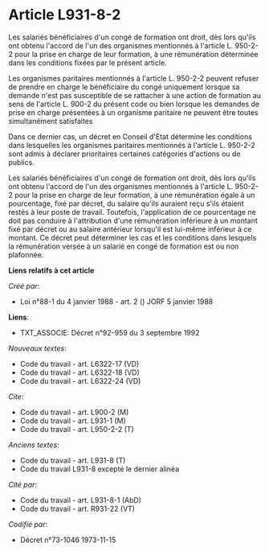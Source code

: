 # Article L931-8-2

Les salariés bénéficiaires d'un congé de formation ont droit, dès lors qu'ils ont obtenu l'accord de l'un des organismes
mentionnés à l'article L. 950-2-2 pour la prise en charge de leur formation, à une rémunération déterminée dans les
conditions fixées par le présent article.

Les organismes paritaires mentionnés à l'article L. 950-2-2 peuvent refuser de prendre en charge le bénéficiaire du congé
uniquement lorsque sa demande n'est pas susceptible de se rattacher à une action de formation au sens de l'article L. 900-2
du présent code ou bien lorsque les demandes de prise en charge présentées à un organisme paritaire ne peuvent être toutes
simultanément satisfaites

Dans ce dernier cas, un décret en Conseil d'Etat détermine les conditions dans lesquelles les organismes paritaires
mentionnés à l'article L. 950-2-2 sont admis à déclarer prioritaires certaines catégories d'actions ou de publics.

Les salariés bénéficiaires d'un congé de formation ont droit, dès lors qu'ils ont obtenu l'accord de l'un des organismes
mentionnés à l'article L. 950-2-2 pour la prise en charge de leur formation, à une rémunération égale à un pourcentage, fixé
par décret, du salaire qu'ils auraient reçu s'ils étaient restés à leur poste de travail. Toutefois, l'application de ce
pourcentage ne doit pas conduire à l'attribution d'une rémunération inférieure à un montant fixé par décret ou au salaire
antérieur lorsqu'il est lui-même inférieur à ce montant. Ce décret peut déterminer les cas et les conditions dans lesquels la
rémunération versée à un salarié en congé de formation est ou non plafonnée.

**Liens relatifs à cet article**

_Créé par_:

  - Loi n°88-1 du 4 janvier 1988 - art. 2 () JORF 5 janvier 1988

**Liens**:

  - TXT_ASSOCIE: Décret n°92-959 du 3 septembre 1992

_Nouveaux textes_:

  - Code du travail - art. L6322-17 (VD)
  - Code du travail - art. L6322-18 (VD)
  - Code du travail - art. L6322-24 (VD)

_Cite_:

  - Code du travail - art. L900-2 (M)
  - Code du travail - art. L931-1 (M)
  - Code du travail - art. L950-2-2 (T)

_Anciens textes_:

  - Code du travail - art. L931-8 (T)
  - Code du travail L931-8 excepté le dernier alinéa

_Cité par_:

  - Code du travail - art. L931-8-1 (AbD)
  - Code du travail - art. R931-22 (VT)

_Codifié par_:

  - Décret n°73-1046 1973-11-15
